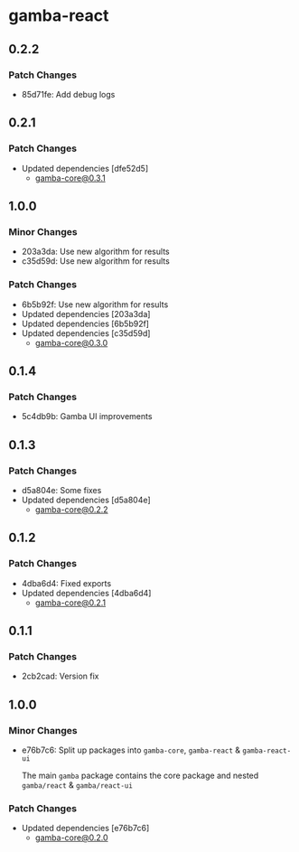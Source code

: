 # gamba-react

## 0.2.2

### Patch Changes

- 85d71fe: Add debug logs

## 0.2.1

### Patch Changes

- Updated dependencies [dfe52d5]
  - gamba-core@0.3.1

## 1.0.0

### Minor Changes

- 203a3da: Use new algorithm for results
- c35d59d: Use new algorithm for results

### Patch Changes

- 6b5b92f: Use new algorithm for results
- Updated dependencies [203a3da]
- Updated dependencies [6b5b92f]
- Updated dependencies [c35d59d]
  - gamba-core@0.3.0

## 0.1.4

### Patch Changes

- 5c4db9b: Gamba UI improvements

## 0.1.3

### Patch Changes

- d5a804e: Some fixes
- Updated dependencies [d5a804e]
  - gamba-core@0.2.2

## 0.1.2

### Patch Changes

- 4dba6d4: Fixed exports
- Updated dependencies [4dba6d4]
  - gamba-core@0.2.1

## 0.1.1

### Patch Changes

- 2cb2cad: Version fix

## 1.0.0

### Minor Changes

- e76b7c6: Split up packages into `gamba-core`, `gamba-react` & `gamba-react-ui`

  The main `gamba` package contains the core package and nested `gamba/react` & `gamba/react-ui`

### Patch Changes

- Updated dependencies [e76b7c6]
  - gamba-core@0.2.0

